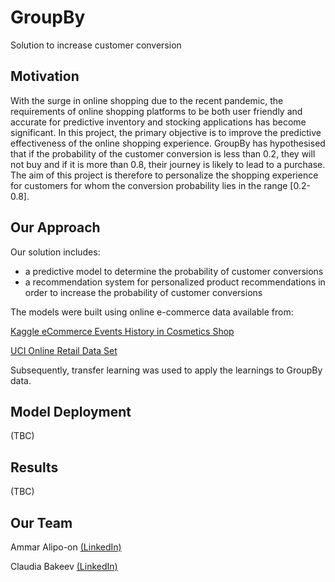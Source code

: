 # GroupBy
Solution to increase customer conversion

## Motivation
With the surge in online shopping due to the recent pandemic, the requirements of online shopping platforms to be both user friendly and accurate for predictive inventory and stocking applications has become significant. In this project, the primary objective is to improve the predictive effectiveness of the online shopping experience.
GroupBy has hypothesised that if the probability of the customer conversion is less than 0.2, they will not buy and if it is more than 0.8, their journey is likely to lead to a purchase. The aim of this project is therefore to personalize the shopping experience for customers for whom the conversion probability lies in the range [0.2-0.8]. 

## Our Approach
Our solution includes:
- a predictive model to determine the probability of customer conversions 
- a recommendation system for personalized product recommendations in order to increase the probability of customer conversions

The models were built using online e-commerce data available from:

[Kaggle eCommerce Events History in Cosmetics Shop](https://www.kaggle.com/mkechinov/ecommerce-events-history-in-cosmetics-shop)

[UCI Online Retail Data Set](https://archive.ics.uci.edu/ml/datasets/online+retail)

Subsequently, transfer learning was used to apply the learnings to GroupBy data.

## Model Deployment
(TBC)

## Results
(TBC)

## Our Team
Ammar Alipo-on [(LinkedIn)](https://www.linkedin.com/in/ammar-alipo-on-82267495/)

Claudia Bakeev [(LinkedIn)](https://www.linkedin.com/in/claudia-bakeev-63600717/)
